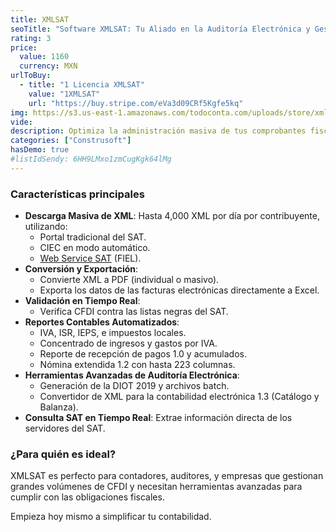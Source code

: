 ```yaml
---
title: XMLSAT
seoTitle: "Software XMLSAT: Tu Aliado en la Auditoría Electrónica y Gestión de CFDI"
rating: 3
price:
  value: 1160
  currency: MXN
urlToBuy:
  - title: "1 Licencia XMLSAT"
    value: "1XMLSAT"
    url: "https://buy.stripe.com/eVa3d09CRf5Kgfe5kq"
img: https://s3.us-east-1.amazonaws.com/todoconta.com/uploads/store/xmlsat.png
vide: 
description: Optimiza la administración masiva de tus comprobantes fiscales (CFDI) y agiliza tu auditoría electrónica con un software poderoso y fácil de usar, compatible con las versiones 3.2, 3.3 y 4.0 del SAT.
categories: ["Construsoft"]
hasDemo: true
#listIdSendy: 6HH9LMxo1zmCugKgk64lMg
---
```

### Características principales

- **Descarga Masiva de XML**: Hasta 4,000 XML por día por contribuyente, utilizando:
  - Portal tradicional del SAT.
  - CIEC en modo automático.
  - [Web Service SAT](/web-service-sat/) (FIEL).
- **Conversión y Exportación**:
  - Convierte XML a PDF (individual o masivo).
  - Exporta los datos de las facturas electrónicas directamente a Excel.
- **Validación en Tiempo Real**:
  - Verifica CFDI contra las listas negras del SAT.
- **Reportes Contables Automatizados**:
  - IVA, ISR, IEPS, e impuestos locales.
  - Concentrado de ingresos y gastos por IVA.
  - Reporte de recepción de pagos 1.0 y acumulados.
  - Nómina extendida 1.2 con hasta 223 columnas.
- **Herramientas Avanzadas de Auditoría Electrónica**:
  - Generación de la DIOT 2019 y archivos batch.
  - Convertidor de XML para la contabilidad electrónica 1.3 (Catálogo y Balanza).
- **Consulta SAT en Tiempo Real**: Extrae información directa de los servidores del SAT.
  
### ¿Para quién es ideal?
XMLSAT es perfecto para contadores, auditores, y empresas que gestionan grandes volúmenes de CFDI y necesitan herramientas avanzadas para cumplir con las obligaciones fiscales.

Empieza hoy mismo a simplificar tu contabilidad.

